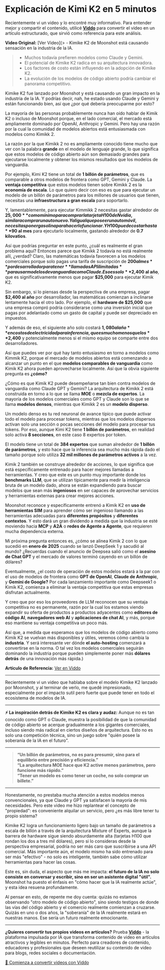 # Explicación de Kimi K2 en 5 minutos

Recientemente vi un video y lo encontré muy informativo. Para entender mejor y compartir el contenido, utilicé **[Viddo](https://viddo.pro/)** para convertir el video en un artículo estructurado, que sirvió como referencia para este análisis.

**Video Original:** [Ver Video](> - Kimike K2 de Moonshot está causando sensación en la industria de la IA.
> - Muchos todavía prefieren modelos como Claude y Gemini.
> - El potencial de Kimike K2 radica en su arquitectura innovadora.
> - Los factores de costo están influyendo en la adopción de Kimike K2.
> - La evolución de los modelos de código abierto podría cambiar el panorama competitivo.

Kimike K2 fue lanzado por Moonshot y está causando un gran impacto en la industria de la IA. Y podrías decir, nah, he estado usando Claude y Gemini y están funcionando bien, así que ¿por qué debería preocuparme por esto?

La mayoría de las personas probablemente nunca han oído hablar de Kimik K2 o incluso de Moonshot porque, en el lado comercial, el mercado está ampliamente dominado por OpenAI, Anthropic y Gemini. Pero hay una razón por la cual la comunidad de modelos abiertos está entusiasmada con modelos como Kimikk 2.

La razón por la que Kimikk 2 no es ampliamente conocido tiene mucho que ver con la palabra **grande** en el modelo de lenguaje grande, lo que significa que estos modelos de código abierto aún son demasiado grandes para ejecutarse localmente y obtener los mismos resultados que los modelos de vanguardia.

Por ejemplo, Kimi K2 tiene un total de **1 billón de parámetros**, que es comparable a otros modelos de frontera como GPT, Gemini y Claude. La **ventaja competitiva** que estos modelos tienen sobre Kimikk 2 es la **economía de escala**. Lo que quiero decir con eso es que para ejecutar un modelo de un billón de parámetros para los millones de usuarios que tienen, necesitas una **infraestructura a gran escala** para soportarlo.

Y, lamentablemente, para ejecutar Kimmikk 2 necesitas gastar alrededor de **$25,000** como mínimo para comprar la tarjeta H100 de Nvidia, similar a comprar un auto nuevo. Y al igual que poseer un automóvil, necesitas poner gasolina para hacerlo funcionar. Y H100 puede costar hasta **$90 al mes** para ejecutarlo localmente, gastando alrededor de **0.7 kilovatios**.

Así que podrías preguntar en este punto, ¿cuál es realmente el gran problema aquí? Entonces parece que Kimikk 2 todavía no está realmente allí, ¿verdad? Claro, las matemáticas todavía favorecen a los modelos comerciales porque solo pagas una tarifa de suscripción de **$200 al mes** por desarrollador para tener **llamadas API ilimitadas** para usar modelos de vanguardia como Claude. Eso es solo **$2,400 al año**, que es significativamente menos que pagar **$25,000** para ejecutar Kimik K2.

Sin embargo, si lo piensas desde la perspectiva de una empresa, pagar **$2,400 al año** por desarrollador, las matemáticas comienzan a inclinarse lentamente hacia el otro lado. Por ejemplo, el **hardware de $25,000** que una empresa compró podría considerarse como una inversión inicial que pagas por adelantado como un gasto de capital y puede ser depreciado en impuestos.

Y además de eso, el siguiente año solo costará **$1,080 al año** en costos de electricidad para inferencia, que es mucho menos que los **$2,400** y potencialmente menos si el mismo equipo se comparte entre dos desarrolladores.

Así que puedes ver por qué hay tanto entusiasmo en torno a modelos como Kimmik K2, porque el mercado de modelos abiertos está comenzando a alcanzar un punto en el que **modelos comparables de vanguardia** como Kimik K2 ahora pueden aprovecharse localmente. Así que la obvia siguiente pregunta es **¿cómo?**

¿Cómo es que Kimik K2 puede desempeñarse tan bien contra modelos de vanguardia como Claude GPT y Gemini? La arquitectura de Kimikk 2 está construida en torno a lo que se llama **MOE** o **mezcla de expertos**. La mayoría de los modelos comerciales como GPT y Claude son lo que se llama **modelos densos**, mientras que Kimikk 2 es un **modelo disperso**.

Un modelo denso es tu red neuronal de avance típico que puede activar todo el modelo para procesar tokens, mientras que los modelos dispersos activan solo una sección o pocas secciones del modelo para procesar tus tokens. Por eso, aunque Kimi K2 tiene **1 billón de parámetros**, en realidad solo activa **8 secciones**, en este caso 8 expertos por token.

El modelo tiene un total de **384 expertos** que suman alrededor de **1 billón de parámetros**, y esto hace que la inferencia sea mucho más rápida dado el tamaño porque solo utiliza **32 mil millones de parámetros activos** a la vez.

Kimik 2 también se construye alrededor de acciones, lo que significa que está específicamente entrenado para hacer mejores llamadas a herramientas. Y creo que este es un punto muy importante donde los **benchmarks LLM**, que se utilizan típicamente para medir la inteligencia bruta de un modelo dado, ahora se están expandiendo para buscar modelos que sean más **ingeniosos** en ser capaces de aprovechar servicios y herramientas externas para crear mejores acciones.

Moonshot reconoce y específicamente entrenó a Kimik K2 en **uso de herramientas SIM** para aprender cómo ser ingenioso llamando a las herramientas adecuadas para **diferentes propósitos** y **diferentes contextos**. Y esto dará un gran dividendo a medida que la industria se esté moviendo hacia **MCP** y **A2A** o **redes de Agente a Agente**, que requieren mucha dependencia externa.

Mi próxima pregunta entonces es, ¿cómo se alinea Kimik 2 con lo que sucedió en **enero de 2025** cuando se lanzó DeepSeek 1 y sacudió al mundo? ¿Recuerdas cuando el anuncio de Deepsea salió como el **asesino de Chat GPT** y el mercado de valores terminó cayendo en un billón de dólares?

Eventualmente, ¿el costo de operación de estos modelos estará a la par con el uso de modelos de frontera como **GPT de OpenAI**, **Claude de Anthropic**, y **Gemini de Google?** Por cada lanzamiento importante como Deepseek1 o Kimik K2, comienza a eliminar la ventaja competitiva que estas empresas disfrutan actualmente.

Y creo que por eso los proveedores de LLM reconocen que su ventaja competitiva no es permanente, razón por la cual los estamos viendo expandir su oferta de productos a productos adyacentes como **editores de código AI**, **navegadores web AI** y **aplicaciones de chat AI**, y más, porque eso mantiene su ventaja competitiva un poco más.

Así que, a medida que esperamos que los modelos de código abierto como Kimik K2 se vuelvan más disponibles y útiles, veremos cómo cambia la **industria**. Y será interesante ver dónde **el auto-hosting** comenzará a convertirse en la norma. O tal vez los modelos comerciales seguirán dominando la industria porque pueden simplemente poner más **dólares detrás** de una innovación más rápida.)

**Artículo de Referencia:** [Ver en Viddo](https://viddo.pro/zh/video-result/72068e82-62a8-4ef9-b6f8-09eaae0e0b0a)

---

Recientemente vi un video que hablaba sobre el modelo Kimike K2 lanzado por Moonshot, y al terminar de verlo, me quedé impresionado, especialmente por el impacto sutil pero fuerte que puede tener en todo el ecosistema de modelos de IA.

---

**⚡️ La inspiración detrás de Kimike K2 es clara y audaz:** Aunque no es tan conocido como GPT o Claude, muestra la posibilidad de que la comunidad de código abierto se acerque gradualmente a los gigantes comerciales, incluso siendo más radical en ciertos diseños de arquitectura. Esto no es solo una competición técnica, sino un juego sobre "quién posee la soberanía de la IA en el futuro".

---

> **“Un billón de parámetros, no es para presumir, sino para el equilibrio entre precisión y eficiencia.”**  
> **“La arquitectura MOE hace que K2 active menos parámetros, pero funcione más rápido.”**  
> **“Tener un modelo es como tener un coche, no solo comprar un billete.”**

---

Honestamente, no prestaba mucha atención a estos modelos menos convencionales, ya que Claude y GPT ya satisfacen la mayoría de mis necesidades. Pero este video me hizo replantear el concepto de "propiedad": es conveniente alquilar un servicio, pero ¿es más libre tener tu propio sistema?

Kimike K2 logra un funcionamiento ligero bajo un tamaño de parámetros a escala de billón a través de la arquitectura Mixture of Experts, aunque la barrera de hardware sigue siendo absurdamente alta (tarjetas H100 que rondan los dos a tres mil dólares), pero si lo consideras desde la perspectiva empresarial, podría no ser más caro que suscribirse a una API comercial. Más importante aún, el modelo mismo ha sido entrenado para ser más "efectivo" - no solo es inteligente, también sabe cómo utilizar herramientas para hacer las cosas.

Este es, sin duda, el aspecto que más me impacta: **el futuro de la IA no solo consiste en conversar y escribir, sino en ser un asistente digital "útil".** Moonshot ha puesto el énfasis en "cómo hacer que la IA realmente actúe", y esta idea resuena profundamente.

Al pensar en esto, de repente me doy cuenta: quizás no estamos observando "otro modelo de código abierto", sino siendo testigos de donde las vías del código abierto y el comercio realmente comienzan a cruzarse. Quizás en uno o dos años, la "soberanía" de la IA realmente estará en nuestras manos. Ese sería un futuro realmente emocionante.

---

**¿Quieres convertir tus propios videos en artículos?** Prueba **[Viddo](https://viddo.pro/)** - la plataforma impulsada por IA que transforma contenido de video en artículos atractivos y legibles en minutos. Perfecto para creadores de contenido, educadores y profesionales que deseen reutilizar su contenido de video para blogs, redes sociales o documentación.

[🚀 Comienza a convertir videos con Viddo](https://viddo.pro/)